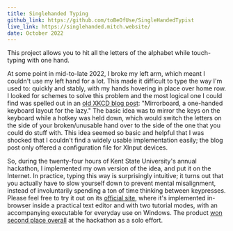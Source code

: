 ```yaml
---
title: Singlehanded Typing
github_link: https://github.com/toBeOfUse/SingleHandedTypist
live_link: https://singlehanded.mitch.website/
date: October 2022
---
```


This project allows you to hit all the letters of the alphabet while touch-typing with one hand.

<!--more-->

At some point in mid-to-late 2022, I broke my left arm, which meant I couldn't use my left hand for a lot. This made it difficult to type the way I'm used to: quickly and stably, with my hands hovering in place over home row. I looked for schemes to solve this problem and the most logical one I could find was spelled out in an [old XKCD blog post](https://blog.xkcd.com/2007/08/14/mirrorboard-a-one-handed-keyboard-layout-for-the-lazy/): "Mirrorboard, a one-handed keyboard layout for the lazy." The basic idea was to mirror the keys on the keyboard while a hotkey was held down, which would switch the letters on the side of your broken/unusable hand over to the side of the one that you could do stuff with. This idea seemed so basic and helpful that I was shocked that I couldn't find a widely usable implementation easily; the blog post only offered a configuration file for XInput devices.

So, during the twenty-four hours of Kent State University's annual hackathon, I implemented my own version of the idea, and put it on the Internet. In practice, typing this way is surprisingly intuitive; it turns out that you actually have to slow yourself down to prevent mental misalignment, instead of involuntarily spending a ton of time thinking between keypresses. Please feel free to try it out on its [official site](https://singlehanded.tech), where it's implemented in-browser inside a practical text editor and with two tutorial modes, with an accompanying executable for everyday use on Windows. The product [won second place overall](https://devpost.com/software/singlehanded-typing-tech) at the hackathon as a solo effort.
